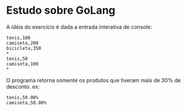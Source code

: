 # Estudo sobre GoLang

A idéia do exercício é dada a entrada interativa de console:

```
tenis,100
camiseta,200
bicicleta,350
*
tenis,50
camiseta,100
*
```

O programa retorna somente os produtos que tiveram mais de 30% de desconto. ex:

```
tenis,50.00%
camiseta,50.00%
```